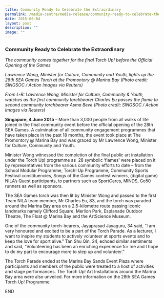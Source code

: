 ```yaml
---
title: Community Ready to Celebrate the Extraordinary
permalink: /media-centre/media-release/community-ready-to-celebrate-the-extraordinary/
date: 2015-06-04
layout: post
description: ""
image: ""
---
```

### **Community Ready to Celebrate the Extraordinary**
_The community comes together for the final Torch Up! before the Official Opening of the Games_

_Lawrence Wong, Minister for Culture, Community and Youth, lights up the 28th SEA Games Torch at the Promontory @ Marina Bay (Photo credit: SINGSOC / Action Images via Reuters)_

_From L-R: Lawrence Wong, Minister for Culture, Community & Youth, watches as the first community torchbearer Charles Eu passes the flame to second community torchbearer Asma Beve (Photo credit: SINGSOC / Action Images via Reuters)_

**Singapore, 4 June 2015** – More than 3,000 people from all walks of life joined in the final community event before the official opening of the 28th SEA Games. A culmination of all community engagement programmes that have taken place in the past 18 months, the event took place at The Promontory @ Marina Bay and was graced by Mr Lawrence Wong, Minister for Culture, Community and Youth.

Minister Wong witnessed the completion of the final public art installation under the Torch Up! programme as  28 symbolic ‘flames’ were placed on it by representatives from the various community efforts to date – from the School Modular Programme, Torch! Up Programme, Community Sports Festival constituencies, Songs of the Games contest winners, (digital game) NILA’s Quest participants, to partners such as SportCares, MINDS, Go50 runners as well as sponsors.

The SEA Games torch was then lit by Minister Wong and passed to the first Team NILA team member, Mr Charles Eu, 83, and the torch was paraded around the Marina Bay area on a 2.5-kilometre route passing iconic landmarks namely Clifford Square, Merlion Park, Esplanade Outdoor Theatre, The Float @ Marina Bay and the ArtScience Museum.

One of the community torch-bearers, Jayaprasad Jayaguru, 34 said, “I am very honoured and excited to be a part of the Torch Parade. As a lecturer, I want to inspire my students to actively volunteer at sports events and to keep the love for sport alive.” Tan Shu Qin, 24, echoed similar sentiments and said, “Volunteering has been an enriching experience for me and I hope to do my part to encourage more to step up and volunteer.”     

The Torch Parade ended at the Marina Bay Sands Event Plaza where participants and members of the public were treated to a host of activities and stage performances. The Torch Up! Art Installations around the Marina Bay area were also unveiled. For more information on the 28th SEA Games Torch Up! Programme.

END